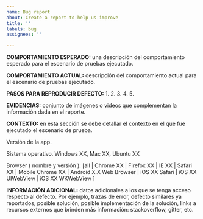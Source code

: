 ```yaml
---
name: Bug report
about: Create a report to help us improve
title: ''
labels: bug
assignees: ''

---
```


**C​OMPORTAMIENTO ESPERADO:** una descripción del comportamiento esperado para el escenario de pruebas ejecutado.

**C​OMPORTAMIENTO ACTUAL:** descripción del comportamiento actual para el escenario de pruebas ejecutado.

**P​ASOS PARA REPRODUCIR DEFECTO:** 
1.
2.
3.
4.
5.

**E​VIDENCIAS:** conjunto de imágenes o videos que complementan la información dada en el reporte.

**C​ONTEXTO:** en esta sección se debe detallar el contexto en el que fue ejecutado el escenario de prueba.

V​ersión de la app.

S​istema operativo. Windows XX, Mac XX, Ubuntu XX

B​rowser ( nombre y versión ): [all | Chrome XX | Firefox XX | IE XX | Safari XX | Mobile Chrome XX |  Android X.X Web Browser | iOS XX Safari | iOS XX UIWebView | iOS XX  WKWebView ]

**I​NFORMACIÓN ADICIONAL:** datos adicionales a los que se tenga acceso respecto al defecto. Por ejemplo, trazas de error, defecto similares ya reportados, posible solución, posible implementación de la solución, links a recursos externos que brinden más información: stackoverflow, gitter, etc.
